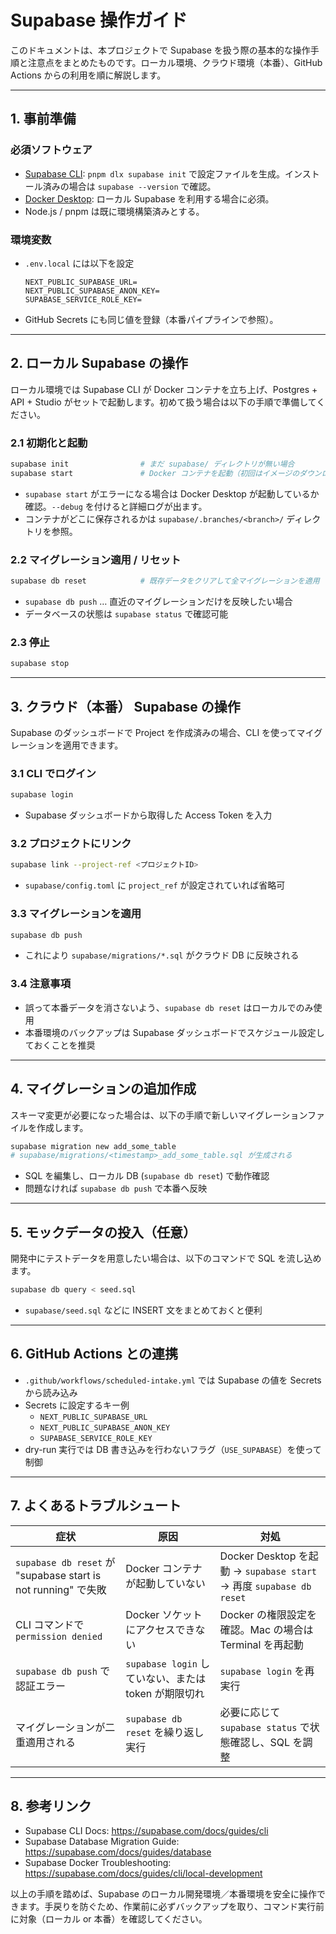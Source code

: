 # Supabase 操作ガイド

このドキュメントは、本プロジェクトで Supabase を扱う際の基本的な操作手順と注意点をまとめたものです。ローカル環境、クラウド環境（本番）、GitHub Actions からの利用を順に解説します。

---

## 1. 事前準備

### 必須ソフトウェア
- [Supabase CLI](https://supabase.com/docs/guides/cli): `pnpm dlx supabase init` で設定ファイルを生成。インストール済みの場合は `supabase --version` で確認。
- [Docker Desktop](https://www.docker.com/products/docker-desktop/): ローカル Supabase を利用する場合に必須。
- Node.js / pnpm は既に環境構築済みとする。

### 環境変数
- `.env.local` には以下を設定
  ```
  NEXT_PUBLIC_SUPABASE_URL=
  NEXT_PUBLIC_SUPABASE_ANON_KEY=
  SUPABASE_SERVICE_ROLE_KEY=
  ```
- GitHub Secrets にも同じ値を登録（本番パイプラインで参照）。

---

## 2. ローカル Supabase の操作

ローカル環境では Supabase CLI が Docker コンテナを立ち上げ、Postgres + API + Studio がセットで起動します。初めて扱う場合は以下の手順で準備してください。

### 2.1 初期化と起動
```bash
supabase init                # まだ supabase/ ディレクトリが無い場合
supabase start               # Docker コンテナを起動（初回はイメージのダウンロードあり）
```
- `supabase start` がエラーになる場合は Docker Desktop が起動しているか確認。`--debug` を付けると詳細ログが出ます。
- コンテナがどこに保存されるかは `supabase/.branches/<branch>/` ディレクトリを参照。

### 2.2 マイグレーション適用 / リセット
```bash
supabase db reset            # 既存データをクリアして全マイグレーションを適用
```
- `supabase db push` … 直近のマイグレーションだけを反映したい場合
- データベースの状態は `supabase status` で確認可能

### 2.3 停止
```bash
supabase stop
```

---

## 3. クラウド（本番） Supabase の操作

Supabase のダッシュボードで Project を作成済みの場合、CLI を使ってマイグレーションを適用できます。

### 3.1 CLI でログイン
```bash
supabase login
```
- Supabase ダッシュボードから取得した Access Token を入力

### 3.2 プロジェクトにリンク
```bash
supabase link --project-ref <プロジェクトID>
```
- `supabase/config.toml` に `project_ref` が設定されていれば省略可

### 3.3 マイグレーションを適用
```bash
supabase db push
```
- これにより `supabase/migrations/*.sql` がクラウド DB に反映される

### 3.4 注意事項
- 誤って本番データを消さないよう、`supabase db reset` はローカルでのみ使用
- 本番環境のバックアップは Supabase ダッシュボードでスケジュール設定しておくことを推奨

---

## 4. マイグレーションの追加作成

スキーマ変更が必要になった場合は、以下の手順で新しいマイグレーションファイルを作成します。

```bash
supabase migration new add_some_table
# supabase/migrations/<timestamp>_add_some_table.sql が生成される
```
- SQL を編集し、ローカル DB (`supabase db reset`) で動作確認
- 問題なければ `supabase db push` で本番へ反映

---

## 5. モックデータの投入（任意）

開発中にテストデータを用意したい場合は、以下のコマンドで SQL を流し込めます。

```bash
supabase db query < seed.sql
```
- `supabase/seed.sql` などに INSERT 文をまとめておくと便利

---

## 6. GitHub Actions との連携

- `.github/workflows/scheduled-intake.yml` では Supabase の値を Secrets から読み込み
- Secrets に設定するキー例
  - `NEXT_PUBLIC_SUPABASE_URL`
  - `NEXT_PUBLIC_SUPABASE_ANON_KEY`
  - `SUPABASE_SERVICE_ROLE_KEY`
- dry-run 実行では DB 書き込みを行わないフラグ（`USE_SUPABASE`）を使って制御

---

## 7. よくあるトラブルシュート

| 症状 | 原因 | 対処 |
| --- | --- | --- |
| `supabase db reset` が "supabase start is not running" で失敗 | Docker コンテナが起動していない | Docker Desktop を起動 → `supabase start` → 再度 `supabase db reset` |
| CLI コマンドで `permission denied` | Docker ソケットにアクセスできない | Docker の権限設定を確認。Mac の場合は Terminal を再起動 |
| `supabase db push` で認証エラー | `supabase login` していない、または token が期限切れ | `supabase login` を再実行 |
| マイグレーションが二重適用される | `supabase db reset` を繰り返し実行 | 必要に応じて `supabase status` で状態確認し、SQL を調整 |

---

## 8. 参考リンク
- Supabase CLI Docs: https://supabase.com/docs/guides/cli
- Supabase Database Migration Guide: https://supabase.com/docs/guides/database
- Supabase Docker Troubleshooting: https://supabase.com/docs/guides/cli/local-development

以上の手順を踏めば、Supabase のローカル開発環境／本番環境を安全に操作できます。手戻りを防ぐため、作業前に必ずバックアップを取り、コマンド実行前に対象（ローカル or 本番）を確認してください。
